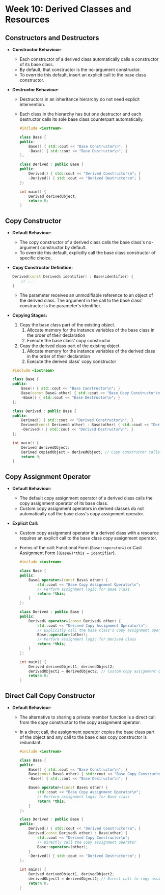 # Week 10: Derived Classes and Resources

## Constructors and Destructors

- **Constructor Behaviour:**
  - Each constructor of a derived class automatically calls a constructor of its base class.
  - By default, that constructor is the no-argument constructor. 
  - To override this default, insert an explicit call to the base class constructor.

- **Destructor Behaviour:**
  - Destructors in an inheritance hierarchy do not need explicit intervention.
  - Each class in the hierarchy has but one destructor and each destructor calls its sole base class counterpart automatically.

    ```cpp
    #include <iostream>

    class Base {
    public:
        Base() { std::cout << "Base Constructor\n"; }
        ~Base() { std::cout << "Base Destructor\n"; }
    };

    class Derived : public Base {
    public:
        Derived() { std::cout << "Derived Constructor\n"; }
        ~Derived() { std::cout << "Derived Destructor\n"; }
    };

    int main() {
        Derived derivedObject;
        return 0;
    }
    ```

## Copy Constructor

- **Default Behaviour:**
  - The copy constructor of a derived class calls the base class's no-argument constructor by default.
  - To override this default, explicitly call the base class constructor of specific choice.

- **Copy Constructor Definition:**
    ```cpp
    Derived(const Derived& identifier) : Base(identifier) {
        // ...
    }
    ```
  - The parameter receives an unmodifiable reference to an object of the derived class. The argument in the call to the base class' constructor is the parameter's identifier.

- **Copying Stages:**
    1. Copy the base class part of the existing object.
        1. Allocate memory for the instance variables of the base class in the order of their declaration
        2. Execute the base class' copy constructor
    2. Copy the derived class part of the existing object.
        1. Allocate memory for the instance variables of the derived class in the order of their declaration
        2. Execute the derived class' copy constructor

    ```cpp
    #include <iostream>

    class Base {
    public:
        Base() { std::cout << "Base Constructor\n"; }
        Base(const Base& other) { std::cout << "Base Copy Constructor\n"; }
        ~Base() { std::cout << "Base Destructor\n"; }
    };

    class Derived : public Base {
    public:
        Derived() { std::cout << "Derived Constructor\n"; }
        Derived(const Derived& other) : Base(other) { std::cout << "Derived Copy Constructor\n"; }
        ~Derived() { std::cout << "Derived Destructor\n"; }
    };

    int main() {
        Derived derivedObject;
        Derived copiedObject = derivedObject; // Copy constructor called
        return 0;
    }
    ```

## Copy Assignment Operator

- **Default Behaviour:**
  - The default copy assignment operator of a derived class calls the copy assignment operator of its base class.
  - Custom copy assignment operators in derived classes do not automatically call the base class's copy assignment operator.

- **Explicit Call:**
  - Custom copy assignment operator in a derived class with a resource requires an explicit call to the base class copy assignment operator.
  - Forms of the call: Functional Form (`Base::operator=`) or Cast Assignment Form (`(Base&)*this = identifier`).

    ```cpp
    #include <iostream>

    class Base {
    public:
        Base& operator=(const Base& other) {
            std::cout << "Base Copy Assignment Operator\n";
            // Perform assignment logic for Base class
            return *this;
        }
    };

    class Derived : public Base {
    public:
        Derived& operator=(const Derived& other) {
            std::cout << "Derived Copy Assignment Operator\n";
            // Explicitly call the base class's copy assignment operator
            Base::operator=(other);
            // Perform assignment logic for Derived class
            return *this;
        }
    };

    int main() {
        Derived derivedObject1, derivedObject2;
        derivedObject1 = derivedObject2; // Custom copy assignment operator called
        return 0;
    }
    ```

## Direct Call Copy Constructor

- **Default Behaviour:**
  - The alternative to sharing a private member function is a direct call from the copy constructor to the copy assignment operator.
  - In a direct call, the assignment operator copies the base class part of the object and any call to the base class copy constructor is redundant.

    ```cpp
    #include <iostream>

    class Base {
    public:
        Base() { std::cout << "Base Constructor\n"; }
        Base(const Base& other) { std::cout << "Base Copy Constructor\n"; }
        ~Base() { std::cout << "Base Destructor\n"; }

        Base& operator=(const Base& other) {
            std::cout << "Base Copy Assignment Operator\n";
            // Perform assignment logic for Base class
            return *this;
        }
    };

    class Derived : public Base {
    public:
        Derived() { std::cout << "Derived Constructor\n"; }
        Derived(const Derived& other) : Base(other) {
            std::cout << "Derived Copy Constructor\n";
            // Directly call the copy assignment operator
            Base::operator=(other);
        }
        ~Derived() { std::cout << "Derived Destructor\n"; }
    };

    int main() {
        Derived derivedObject1, derivedObject2;
        derivedObject1 = derivedObject2; // Direct call to copy assignment operator
        return 0;
    }
    ```
